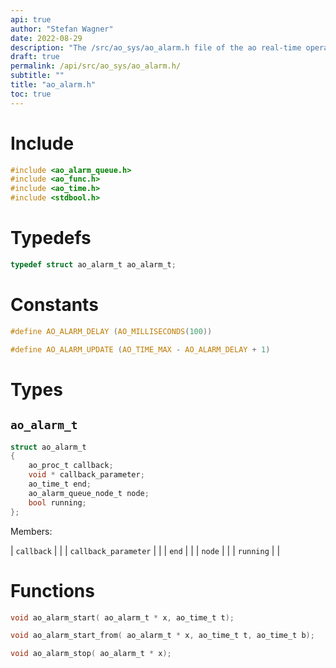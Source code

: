 ```yaml
---
api: true
author: "Stefan Wagner"
date: 2022-08-29
description: "The /src/ao_sys/ao_alarm.h file of the ao real-time operating system."
draft: true
permalink: /api/src/ao_sys/ao_alarm.h/
subtitle: ""
title: "ao_alarm.h"
toc: true
---
```


# Include

```c
#include <ao_alarm_queue.h>
#include <ao_func.h>
#include <ao_time.h>
#include <stdbool.h>
```

# Typedefs

```c
typedef struct ao_alarm_t ao_alarm_t;
```

# Constants

```c
#define AO_ALARM_DELAY (AO_MILLISECONDS(100))
```

```c
#define AO_ALARM_UPDATE (AO_TIME_MAX - AO_ALARM_DELAY + 1)
```

# Types

## `ao_alarm_t`

```c
struct ao_alarm_t
{
    ao_proc_t callback;
    void * callback_parameter;
    ao_time_t end;
    ao_alarm_queue_node_t node;
    bool running;
};
```

Members:

| `callback` | |
| `callback_parameter` | |
| `end` | |
| `node` | |
| `running` | |

# Functions

```c
void ao_alarm_start( ao_alarm_t * x, ao_time_t t);
```

```c
void ao_alarm_start_from( ao_alarm_t * x, ao_time_t t, ao_time_t b);
```

```c
void ao_alarm_stop( ao_alarm_t * x);
```

